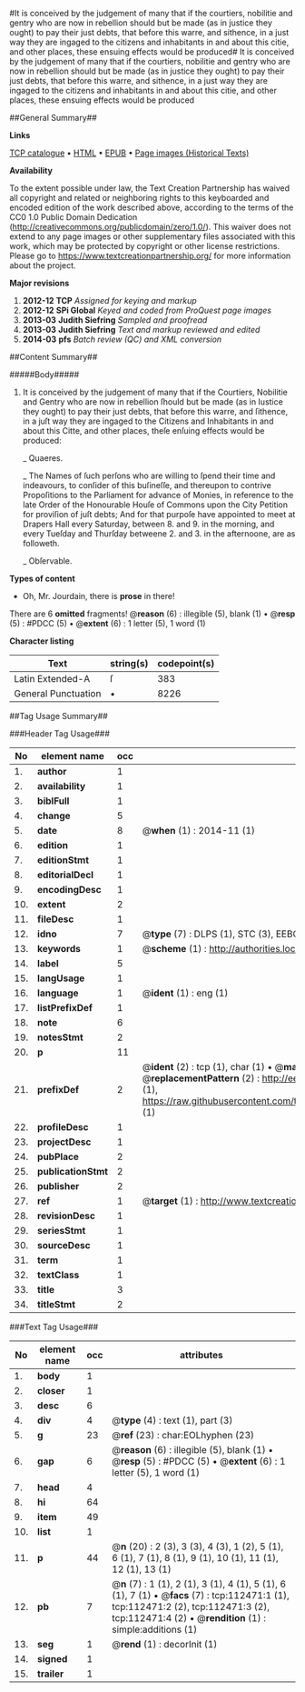#It is conceived by the judgement of many that if the courtiers, nobilitie and gentry who are now in rebellion should but be made (as in justice they ought) to pay their just debts, that before this warre, and sithence, in a just way they are ingaged to the citizens and inhabitants in and about this citie, and other places, these ensuing effects would be produced#
It is conceived by the judgement of many that if the courtiers, nobilitie and gentry who are now in rebellion should but be made (as in justice they ought) to pay their just debts, that before this warre, and sithence, in a just way they are ingaged to the citizens and inhabitants in and about this citie, and other places, these ensuing effects would be produced

##General Summary##

**Links**

[TCP catalogue](http://www.ota.ox.ac.uk/tcp/)  • 
[HTML](http://tei.it.ox.ac.uk/tcp/Texts-HTML/free/A87/A87220.html)  • 
[EPUB](http://tei.it.ox.ac.uk/tcp/Texts-EPUB/free/A87/A87220.epub) • 
[Page images (Historical Texts)](https://historicaltexts.jisc.ac.uk/eebo-99860351e)

**Availability**

To the extent possible under law, the Text Creation Partnership has waived all copyright and related or neighboring rights to this keyboarded and encoded edition of the work described above, according to the terms of the CC0 1.0 Public Domain Dedication (http://creativecommons.org/publicdomain/zero/1.0/). This waiver does not extend to any page images or other supplementary files associated with this work, which may be protected by copyright or other license restrictions. Please go to https://www.textcreationpartnership.org/ for more information about the project.

**Major revisions**

1. __2012-12__ __TCP__ *Assigned for keying and markup*
1. __2012-12__ __SPi Global__ *Keyed and coded from ProQuest page images*
1. __2013-03__ __Judith Siefring__ *Sampled and proofread*
1. __2013-03__ __Judith Siefring__ *Text and markup reviewed and edited*
1. __2014-03__ __pfs__ *Batch review (QC) and XML conversion*

##Content Summary##

#####Body#####

1. It is conceived by the judgement of many that if the Courtiers, Nobilitie and Gentry who are now in rebellion ſhould but be made (as in Iustice they ought) to pay their just debts, that before this warre, and ſithence, in a juſt way they are ingaged to the Citizens and Inhabitants in and about this Citte, and other places, theſe enſuing effects would be produced:

    _ Quaeres.

    _ The Names of ſuch perſons who are willing to ſpend their time and indeavours, to conſider of this buſineſſe, and thereupon to contrive Propoſitions to the Parliament for advance of Monies, in reference to the late Order of the Honourable Houſe of Commons upon the City Petition for proviſion of juſt debts; And for that purpoſe have appointed to meet at Drapers Hall every Saturday, between 8. and 9. in the morning, and every Tueſday and Thurſday betweene 2. and 3. in the afternoone, are as followeth.

    _ Obſervable.

**Types of content**

  * Oh, Mr. Jourdain, there is **prose** in there!

There are 6 **omitted** fragments! 
 @__reason__ (6) : illegible (5), blank (1)  •  @__resp__ (5) : #PDCC (5)  •  @__extent__ (6) : 1 letter (5), 1 word (1)

**Character listing**


|Text|string(s)|codepoint(s)|
|---|---|---|
|Latin Extended-A|ſ|383|
|General Punctuation|•|8226|

##Tag Usage Summary##

###Header Tag Usage###

|No|element name|occ|attributes|
|---|---|---|---|
|1.|__author__|1||
|2.|__availability__|1||
|3.|__biblFull__|1||
|4.|__change__|5||
|5.|__date__|8| @__when__ (1) : 2014-11 (1)|
|6.|__edition__|1||
|7.|__editionStmt__|1||
|8.|__editorialDecl__|1||
|9.|__encodingDesc__|1||
|10.|__extent__|2||
|11.|__fileDesc__|1||
|12.|__idno__|7| @__type__ (7) : DLPS (1), STC (3), EEBO-CITATION (1), PROQUEST (1), VID (1)|
|13.|__keywords__|1| @__scheme__ (1) : http://authorities.loc.gov/ (1)|
|14.|__label__|5||
|15.|__langUsage__|1||
|16.|__language__|1| @__ident__ (1) : eng (1)|
|17.|__listPrefixDef__|1||
|18.|__note__|6||
|19.|__notesStmt__|2||
|20.|__p__|11||
|21.|__prefixDef__|2| @__ident__ (2) : tcp (1), char (1)  •  @__matchPattern__ (2) : ([0-9\-]+):([0-9IVX]+) (1), (.+) (1)  •  @__replacementPattern__ (2) : http://eebo.chadwyck.com/downloadtiff?vid=$1&page=$2 (1), https://raw.githubusercontent.com/textcreationpartnership/Texts/master/tcpchars.xml#$1 (1)|
|22.|__profileDesc__|1||
|23.|__projectDesc__|1||
|24.|__pubPlace__|2||
|25.|__publicationStmt__|2||
|26.|__publisher__|2||
|27.|__ref__|1| @__target__ (1) : http://www.textcreationpartnership.org/docs/. (1)|
|28.|__revisionDesc__|1||
|29.|__seriesStmt__|1||
|30.|__sourceDesc__|1||
|31.|__term__|1||
|32.|__textClass__|1||
|33.|__title__|3||
|34.|__titleStmt__|2||


###Text Tag Usage###

|No|element name|occ|attributes|
|---|---|---|---|
|1.|__body__|1||
|2.|__closer__|1||
|3.|__desc__|6||
|4.|__div__|4| @__type__ (4) : text (1), part (3)|
|5.|__g__|23| @__ref__ (23) : char:EOLhyphen (23)|
|6.|__gap__|6| @__reason__ (6) : illegible (5), blank (1)  •  @__resp__ (5) : #PDCC (5)  •  @__extent__ (6) : 1 letter (5), 1 word (1)|
|7.|__head__|4||
|8.|__hi__|64||
|9.|__item__|49||
|10.|__list__|1||
|11.|__p__|44| @__n__ (20) : 2 (3), 3 (3), 4 (3), 1 (2), 5 (1), 6 (1), 7 (1), 8 (1), 9 (1), 10 (1), 11 (1), 12 (1), 13 (1)|
|12.|__pb__|7| @__n__ (7) : 1 (1), 2 (1), 3 (1), 4 (1), 5 (1), 6 (1), 7 (1)  •  @__facs__ (7) : tcp:112471:1 (1), tcp:112471:2 (2), tcp:112471:3 (2), tcp:112471:4 (2)  •  @__rendition__ (1) : simple:additions (1)|
|13.|__seg__|1| @__rend__ (1) : decorInit (1)|
|14.|__signed__|1||
|15.|__trailer__|1||
